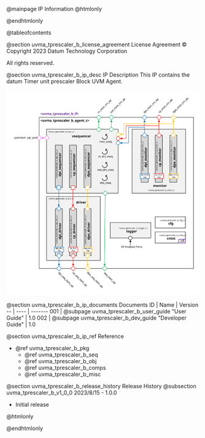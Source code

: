 @mainpage IP Information
@htmlonly
<div class="autonumbering">
@endhtmlonly


@tableofcontents


@section uvma_tprescaler_b_license_agreement License Agreement
© Copyright 2023 Datum Technology Corporation

All rights reserved.


@section uvma_tprescaler_b_ip_desc IP Description
This IP contains the datum Timer unit prescaler Block UVM Agent.

![Timer unit prescaler Block UVM Agent Block Diagram](agent_block_diagram.svg)


@section uvma_tprescaler_b_ip_documents Documents
ID | Name | Version
-- | ---- | -------
001 | @subpage uvma_tprescaler_b_user_guide "User Guide" | 1.0
002 | @subpage uvma_tprescaler_b_dev_guide "Developer Guide" | 1.0


@section uvma_tprescaler_b_ip_ref Reference
 * @ref uvma_tprescaler_b_pkg
   * @ref uvma_tprescaler_b_seq
   * @ref uvma_tprescaler_b_obj
   * @ref uvma_tprescaler_b_comps
   * @ref uvma_tprescaler_b_misc


@section uvma_tprescaler_b_release_history Release History
@subsection uvma_tprescaler_b_v1_0_0 2023/8/15 - 1.0.0
- Initial release


@htmlonly
</div>
@endhtmlonly